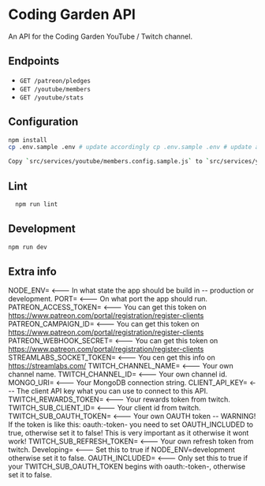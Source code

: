 # Coding Garden API

An API for the Coding Garden YouTube / Twitch channel.

## Endpoints

* `GET /patreon/pledges`
* `GET /youtube/members`
* `GET /youtube/stats`

## Configuration

```sh 
npm install
cp .env.sample .env # update accordingly cp .env.sample .env # update accordingly --- See extra info below
```  
```sh
Copy `src/services/youtube/members.config.sample.js` to `src/services/youtube/members.config.js` and update accordingly. Needed values can be found by inspecting network traffic in the YouTube Dashboard: https://studio.youtube.com/channel/channel-id-here/monetization/memberships.
```

## Lint 
 ```sh
   npm run lint
```

## Development

 ```sh 
 npm run dev  
 ``` 
 
 ## Extra info 
 NODE_ENV=                  <--- In what state the app should be build in -- production or development.
 PORT=                      <--- On what port the app should run.
 PATREON_ACCESS_TOKEN=      <--- You can get this token on https://www.patreon.com/portal/registration/register-clients
 PATREON_CAMPAIGN_ID=       <--- You can get this token on https://www.patreon.com/portal/registration/register-clients
 PATREON_WEBHOOK_SECRET=    <--- You can get this token on https://www.patreon.com/portal/registration/register-clients
 STREAMLABS_SOCKET_TOKEN=   <--- You cen get this info on  https://streamlabs.com/
 TWITCH_CHANNEL_NAME=       <--- Your own channel name.
 TWITCH_CHANNEL_ID=         <--- Your own channel id.
 MONGO_URI=                 <--- Your MongoDB connection string.
 CLIENT_API_KEY=            <--- The client API key what you can use to connect to this API.
 TWITCH_REWARDS_TOKEN=      <--- Your rewards token from twitch.
 TWITCH_SUB_CLIENT_ID=      <--- Your client id from twitch.
 TWITCH_SUB_OAUTH_TOKEN=    <--- Your own OAUTH token -- WARNING! If the token is like this: oauth:-token- you need to set OAUTH_INCLUDED to true, otherwise set it to false! This is very important as it otherwise it wont work! 
 TWITCH_SUB_REFRESH_TOKEN=  <--- Your own refresh token from twitch.
 Developing=                <--- Set this to true if NODE_ENV=development otherwise set it to false.
 OAUTH_INCLUDED=            <--- Only set this to true if your TWITCH_SUB_OAUTH_TOKEN begins with oauth:-token-, otherwise set it to false.
